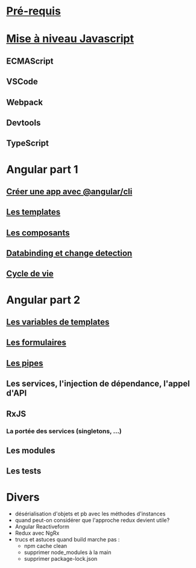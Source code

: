 # [Pré-requis](pre-requis.md)

# [Mise à niveau Javascript](./module-1/README.md)
## ECMAScript
## VSCode
## Webpack
## Devtools
## TypeScript

# Angular part 1
## [Créer une app avec @angular/cli](module-2/1-create-app.md)
## [Les templates](module-2/2-templates.md)
## [Les composants](module-2/3-components.md)
## [Databinding et change detection](module-2/4-databinding.md)
## [Cycle de vie](module-2/5-lifecycle.md)

# Angular part 2
## [Les variables de templates](module-3/template-var.md)
## [Les formulaires](module-3/ngForm.md)
## [Les pipes](module-3/pipe.md)
## Les services, l'injection de dépendance, l'appel d'API
## RxJS
### La portée des services (singletons, ...)
## Les modules
## Les tests

# Divers
* désérialisation d'objets et pb avec les méthodes d'instances
* quand peut-on considérer que l'approche redux devient utile?
* Angular Reactiveform
* Redux avec NgRx
* trucs et astuces quand build marche pas :
    * npm cache clean
    * supprimer node_modules à la main
    * supprimer package-lock.json 
